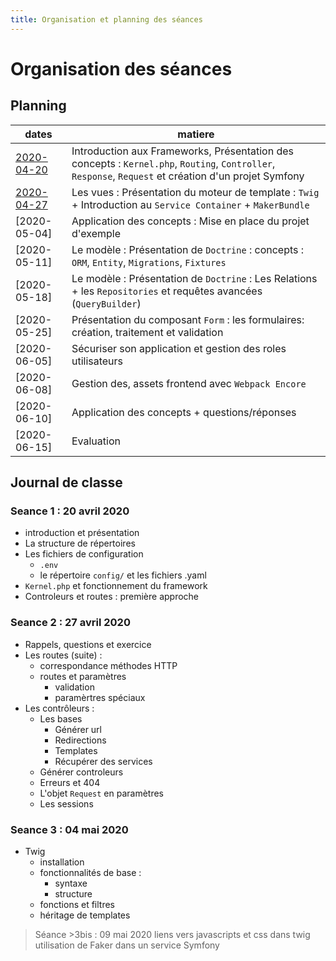 ```yaml
---
title: Organisation et planning des séances
--- 
```


# Organisation des séances
## Planning
|dates  |matiere|
--------|-------|
[2020-04-20](./#seance-1-20-avril-2020) | Introduction aux Frameworks, Présentation des concepts : `Kernel.php`, `Routing`, `Controller`, `Response`, `Request` et création d'un projet Symfony
[2020-04-27](./#seance-2-27-avril-2020) | Les vues : Présentation du moteur de template : `Twig` + Introduction au `Service Container` + `MakerBundle`  
[2020-05-04] | Application des concepts : Mise en place du projet d'exemple
[2020-05-11] | Le modèle : Présentation de `Doctrine` : concepts : `ORM`, `Entity`, `Migrations`, `Fixtures`
[2020-05-18] | Le modèle : Présentation de `Doctrine` : Les Relations + les `Repositories` et requêtes avancées (`QueryBuilder`) 
[2020-05-25] | Présentation du composant `Form` : les formulaires: création, traitement et validation
[2020-06-05] | Sécuriser son application et gestion des roles utilisateurs
[2020-06-08] | Gestion des, assets frontend avec `Webpack Encore`
[2020-06-10] | Application des concepts + questions/réponses
[2020-06-15] | Evaluation

## Journal de classe
### Seance 1 : 20 avril 2020 

- introduction et présentation
- La structure de répertoires
- Les fichiers de configuration
    - `.env`
    - le répertoire `config/` et les fichiers .yaml
- `Kernel.php` et fonctionnement du framework
- Controleurs et routes : première approche 

### Seance 2 : 27 avril 2020

- Rappels, questions et exercice
- Les routes (suite) :
    - correspondance méthodes HTTP 
    - routes et paramètres
        - validation
        - paramèrtres spéciaux  
- Les contrôleurs : 
    - Les bases
        - Générer url
        - Redirections
        - Templates
        - Récupérer des services    
    - Générer controleurs
    - Erreurs et 404
    - L'objet `Request` en paramètres
    - Les sessions

### Seance 3 : 04 mai 2020

- Twig
    - installation
    - fonctionnalités de base : 
        - syntaxe
        - structure
    - fonctions et filtres
    - héritage de templates 
    
> Séance >3bis : 09 mai 2020 
>   liens vers javascripts et css dans twig
>   utilisation de Faker dans un service Symfony